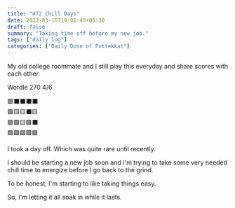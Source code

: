 ```yaml
---
title: "#72 Chill Days"
date: 2022-03-16T19:01:43+05:30
draft: false
summary: "Taking time off before my new job."
tags: ["daily log"]
categories: ["Daily Dose of Pottekkat"]
---
```


My old college roommate and I still play this everyday and share scores with each other.

Wordle 270 4/6

🟩⬛⬛⬛⬛\
🟩🟨🟨⬛🟨\
🟩🟩🟨🟩⬛\
🟩🟩🟩🟩🟩

I took a day off. Which was quite rare until recently.

I should be starting a new job soon and I'm trying to take some very needed chill time to energize before I go back to the grind.

To be honest, I'm starting to like taking things easy.

So, I'm letting it all soak in while it lasts.
